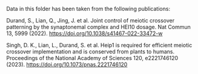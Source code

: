 Data in this folder has been taken from the following publications:

Durand, S., Lian, Q., Jing, J. et al.
Joint control of meiotic crossover patterning by the synaptonemal complex and HEI10 dosage.
Nat Commun 13, 5999 (2022).
https://doi.org/10.1038/s41467-022-33472-w

Singh, D. K., Lian, L., Durand, S. et al. 
Heip1 is required for efficient meiotic crossover implementation and is conserved from plants to humans.
Proceedings of the National Academy of Sciences 120, e2221746120 (2023). 
https://doi.org/10.1073/pnas.2221746120